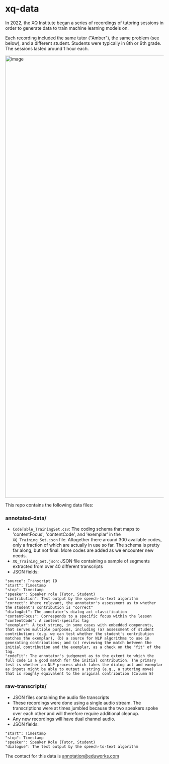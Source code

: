 # xq-data

In 2022, the XQ Institute began a series of recordings of tutoring sessions in order to generate data to train machine learning models on.

Each recording included the same tutor ("Amber"), the same problem (see below), and a different student. Students were typically in 8th or 9th grade. The sessions lasted around 1 hour each.

<img width="1404" alt="image" src="https://user-images.githubusercontent.com/10891410/217504750-7e7f33a9-e74c-474e-97e0-eb6a115d7844.png">



This repo contains the following data files:

### annotated-data/
- `CodeTable_TrainingSet.csv`: The coding schema that maps to 'contentFocus', 'contentCode', and 'exemplar' in the `XQ_Training_Set.json` file. Altogether there around 300 available codes, only a fraction of which are actually in use so far. The schema is pretty far along, but not final. More codes are added as we encounter new needs. 
- `XQ_Training_Set.json`: JSON file containing a sample of segments extracted from over 40 different transcripts
- JSON fields:
```
"source": Transcript ID 
"start": Timestamp
"stop": Timestamp
"speaker": Speaker role (Tutor, Student)
"contribution": Text output by the speech-to-text algorithm
"correct": Where relevant, the annotator's assessment as to whether the student's contribution is "correct"
"dialogAct": The annotator's dialog act classification
"contentFocus": Corresponds to a specific focus within the lesson
"contentCode": A content-specific tag
"exemplar": A text string, in some cases with embedded components, that serves multiple purposes, including (a) assessment of student contributions (e.g. we can test whether the student's contribution matches the exemplar), (b) a source for NLP algorithms to use in generating contributions; and (c) reviewing the match between the initial contribution and the exemplar, as a check on the "fit" of the tag.
"codeFit": The annotator's judgement as to the extent to which the full code is a good match for the initial contribution. The primary test is whether an NLP process which takes the dialog act and exemplar as inputs might be able to output a string (e.g., a tutoring move) that is roughly equivalent to the original contribution (Column E)
```

### raw-transcripts/
- JSON files containing the audio file transcripts
- These recordings were done using a single audio stream. The transcriptions were at times jumbled because the two speakers spoke over each other and will therefore require additional cleanup.
- Any new recordings will have dual channel audio. 
- JSON fields: 
```
"start": Timestamp
"stop": Timestamp
"speaker": Speaker Role (Tutor, Student)
"dialogue": The text output by the speech-to-text algorithm
```

The contact for this data is annotation@eduworks.com

